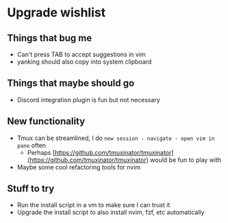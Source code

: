# Upgrade wishlist

## Things that bug me
- Can't press TAB to accept suggestions in vim
- yanking should also copy into system clipboard

## Things that maybe should go
- Discord integration plugin is fun but not necessary

## New functionality
- Tmux can be streamlined, I do `new session - navigate - open vim in pane` often
  - Perhaps [https://github.com/tmuxinator/tmuxinator](https://github.com/tmuxinator/tmuxinator) would be fun to play with
- Maybe some cool refactoring tools for nvim

## Stuff to try
- Run the install script in a vm to make sure I can trust it
- Upgrade the install script to also install nvim, fzf, etc automatically
